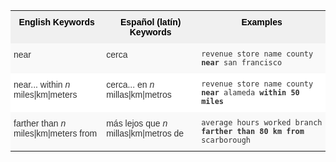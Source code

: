 <style type="text/css">
.tg  {border-collapse:collapse;border-spacing:0;border:none;border-color:#ccc;}
.tg td{font-family:Arial, sans-serif;font-size:14px;padding:10px 5px;border-style:solid;border-width:0px;overflow:hidden;word-break:normal;border-color:#ccc;color:#333;background-color:#fff;}
.tg th{font-family:Arial, sans-serif;font-size:14px;font-weight:normal;padding:10px 5px;border-style:solid;border-width:0px;overflow:hidden;word-break:normal;border-color:#ccc;color:#333;background-color:#f0f0f0;}
.tg .tg-31q5{background-color:#f0f0f0;color:#000;font-weight:bold;vertical-align:top}
.tg .tg-b7b8{background-color:#f9f9f9;vertical-align:top}
.tg .tg-yw4l{vertical-align:top}
</style>
<table class="tg">
  <tr>
    <th class="tg-31q5">English Keywords</th>
    <th class="tg-31q5">Español (latín) Keywords</th>
    <th class="tg-31q5">Examples</th>
  </tr>
  <tr>
    <td class="tg-b7b8">near</td>
    <td class="tg-b7b8">cerca</td>
    <td class="tg-b7b8"><code>revenue store name county <b>near</b> san francisco</code></td>
  </tr>
  <tr>
    <td class="tg-yw4l">near... within <em>n</em> miles|km|meters</td>
    <td class="tg-yw4l">cerca... en <em>n</em> millas|km|metros</td>
    <td class="tg-yw4l"><code>revenue store name county <b>near</b> alameda <b>within</b> <b>50 miles</b></code></td>
  </tr>
  <tr>
    <td class="tg-b7b8">farther than <em>n</em> miles|km|meters from</td>
    <td class="tg-b7b8">más lejos que <em>n</em> millas|km|metros de</td>
    <td class="tg-b7b8"><code>average hours worked branch <b>farther than 80 km from</b> scarborough</code></td>
  </tr>
</table>
